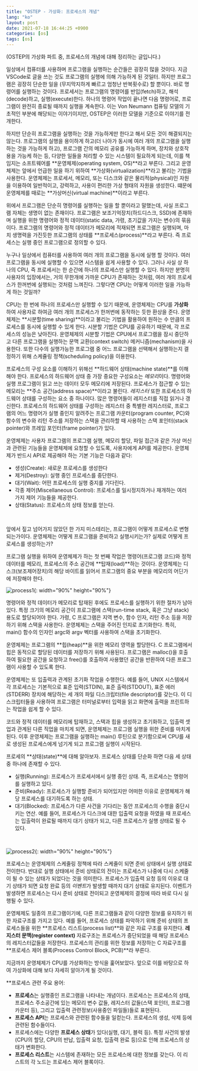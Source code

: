 ```yaml
---
title: "OSTEP - 가상화: 프로세스의 개념"
lang: "ko"
layout: post
date: 2021-07-18 16:44:25 +0900
categories: [os]
tags: [os]
---
```


(OSTEP의 가상화 파트 중, 프로세스의 개념에 대해 정리하는 글입니다.)

일상에서 컴퓨터를 사용하며 프로그램을 실행하는 순간들은 굉장히 많을 것이다. 지금 VSCode로 글을 쓰는 것도 프로그램의 실행에 의해 가능하게 된 것일터. 하지만 프로그램은 굉장히 단순한 일을 (무지막지하게 빠르고 엄청난 반복횟수로) 할 뿐이다. 바로 명령어를 실행하는 것이다. 프로세서는 프로그램의 명령어를 반입(fetch)하고, 해석(decode)하고, 실행(execute)한다. 하나의 명령어 작업이 끝나면 다음 명령어로, 프로그램이 완전히 종료될 때까지 실행을 계속한다. 이는 Von Neumann 컴퓨팅 모델의 기초적인 부분에 해당되는 이야기이지만, OSTEP은 이러한 모델을 기준으로 이야기를 전개한다.

하지만 단순히 프로그램을 실행하는 것을 가능하게만 한다고 해서 모든 것이 해결되지는 않는다. 프로그램의 실행을 용이하게 하고(더 나아가 동시에 여러 개의 프로그램을 실행하는 것을 가능하게 하고), 프로그램 간의 메모리 공유를 가능하게 하며, 장치와 상호작용을 가능케 하는 등, 다양한 일들을 처리할 수 있는 시스템이 필요하게 되는데, 이를 책임지는 소프트웨어를 **운영체제(operating system, OS)**라고 부른다. 그리고 운영체제는 앞에서 언급한 일을 하기 위하여 **가상화(virtualization)**라고 불리는 기법을 사용한다. 운영체제는 프로세서, 메모리, 또는 디스크와 같은 물리적(physical)인 자원을 이용하여 일반적이고, 강력하고, 사용이 편리한 가상 형태의 자원을 생성한다. 떄문에 운영체제를 때로는 **가상머신(virtual machine)**이라고 부른다.

위에서 프로그램은 단순히 명령어를 실행하는 일을 할 뿐이라고 말했는데, 사실 프로그램 자체는 생명이 없는 존재이다. 프로그램은 보조기억장치(하드디스크, SSD)에 존재하며 실행을 위한 명령어와 정적 데이터(static data, 가령, 초기값을 가지는 변수)의 묶음이다. 프로그램의 명령어와 정적 데이터가 메모리에 적재되면 프로그램은 실행되며, 마치 생명력을 가진듯한 프로그램의 상태를 **프로세스(process)**라고 부른다. 즉 프로세스는 실행 중인 프로그램으로 정의할 수 있다.

누구나 일상에서 컴퓨터를 사용하여 여러 개의 프로그램을 동시에 실행 할 것이다. 여러 프로그램을 동시에 실행할 수 있으면 시스템을 쉽게 사용할 수 있다. 그러나 사실 상 하나의 CPU, 즉 프로세서는 한 순간에 하나의 프로세스만 실행할 수 있다. 하지만 분명히 사용자의 입장에서는, 거의 무한개에 가까운 CPU가 존재하는 것처럼, 여러 개의 프로세스가 한꺼번에 실행되는 것처럼 느껴진다. 그렇다면 CPU는 어떻게 이러한 일을 가능하게 하는 것일까?

CPU는 한 번에 하나의 프로세스만 실행할 수 있기 때문에, 운영체제는 CPU를 **가상화**하여 사용자로 하여금 여러 개의 프로세스가 한꺼번에 동작하는 듯한 환상을 준다. 운영체제는 **시분할(time sharing)**이라고 불리는 기법을 활용하여 원하는 수 만큼의 프로세스를 동시에 실행할 수 있게 한다. 시분할 기법은 CPU를 공유하기 때문에, 각 프로세스의 성능은 낮아진다. 운영체제의 시분할 기법은 CPU에서 프로그램을 잠시 중단하고 다른 프로그램을 실행하는 문맥 교환(context switch) 메커니즘(mechanism)을 사용한다. 또한 다수의 실행가능한 프로그램 중 어느 프로그램을 선택해서 실행하는지 결정하기 위해 스케쥴링 정책(scheduling policy)을 이용한다.

프로세스의 구성 요소를 이해하기 위해선 **하드웨어 상태(machine state)**를 이해해야 한다. 프로세스의 하드웨어 상태 중 가장 중요한 구성요소는 *메모리*이다. 명령어와 실행 프로그램이 읽고 쓰는 데이터 모두 메모리에 저장된다. 프로세스가 접근할 수 있는 메모리는 **주소 공간(address space)**이라고 불린다. _레지스터_ 또한 프로세스의 하드웨어 상태를 구성하는 요소 중 하나이다. 많은 명령어들이 레지스터를 직접 읽거나 갱신한다. 프로세스의 하드웨어 상태를 구성하는 레지스터 중 특별한 레지스터로, 프로그램의 어느 명령어가 실행 중인지 알려주는 프로그램 카운터(program counter, PC)와 함수의 변수와 리턴 주소를 저장하는 스택을 관리하할 때 사용하는 스택 포인터(stack pointer)와 프레임 포인터(frame pointer)가 있다.

운영체제는 사용자 프로그램의 프로그램 실행, 메모리 할당, 파일 접근과 같은 가상 머신과 관련된 기능들을 운영체제에 요청할 수 있도록, 사용자에게 API를 제공한다. 운영체제가 반드시 API로 제공해야 하는 기본 기능은 다음과 같다:

- 생성(Create): 새로운 프로세스를 생성한다
- 제거(Destroy): 실행 중인 프로세스를 중단한다.
- 대기(Wait): 어떤 프로세스의 실행 중지를 기다린다.
- 각종 제어(Miscellaneous Control): 프로세스를 일시정지하거나 재개하는 여러 가지 제어 기능들을 제공한다.
- 상태(Status): 프로세스의 상태 정보를 얻는다.

<br/>

앞에서 짚고 넘어가지 않았던 한 가지 미스테리는, 프로그램이 어떻게 프로세스로 변형되는가이다. 운영체제는 어떻게 프로그램을 준비하고 실행시키는가? 실제로 어떻게 프로세스를 생성하는가?

프로그램 실행을 위하여 운영체제가 하는 첫 번째 작업은 명령어(프로그램 코드)와 정적 데이터를 메모리, 프로세스의 주소 공간에 **탑재(load)**하는 것이다. 운영체제는 디스크(보조제어장치)의 해당 바이트를 읽어서 프로그램의 중요 부분을 메모리의 어딘가에 저장해야 한다.

![process1](https://typiespectre.github.io/images/process1.png){: width="90%" height="90%"}

명령어와 정적 데이터가 메모리로 탑재된 후에도 프로세스를 실행하기 위한 절차가 남아있다. 특정 크기의 메모리 공간이 프로그램에 스택(run-time stack, 혹은 그냥 stack) 용도로 할당되어야 한다. 가령, C 프로그램은 지역 변수, 함수 인자, 리턴 주소 등을 저장하기 위해 스택을 사용한다. 운영체제는 스택을 주어진 인지로 초기화한다. 특히, main() 함수의 인자인 argc와 argv 벡터를 사용하여 스택을 초기화한다.

운영체제는 프로그램의 **힙(heap)**을 위한 메모리 영역을 할당한다. C 프로그램에서 힙은 동적으로 할당된 데이터를 저장하기 위해 사용된다. 프로그램은 malloc()을 호출하여 필요한 공간을 요청하고 free()를 호출하여 사용했던 공간을 반환하여 다른 프로그램이 사용할 수 있도록 한다.

운영체제는 또 입출력과 관계된 초기화 작업을 수행한다. 예를 들어, UNIX 시스템에서 각 프로세스는 기본적으로 표준 입력(STDIN), 표준 출력(STDOUT), 표준 에러(STDERR) 장치에 해당하는 세 개의 파일 디스크립터(file descriptor)를 갖는다. 이 디스크립터들을 사용하여 프로그램은 터미널로부터 입력을 읽고 화면에 출력을 프린트하는 작업을 쉽게 할 수 있다.

코드와 정적 데이터를 메모리에 탑재하고, 스택과 힙을 생성하고 초기화하고, 입출력 셋업과 관계된 다른 직업을 마치게 되면, 운영체제는 프로그램 실행을 위한 준비를 마치게 된다. 이후 운영체제는 프로그램을 실행하는 main() 루틴으로 분기함으로써 CPU를 새로 생성된 프로세스에게 넘기게 되고 프로그램 실행이 시작된다.

프로세의 **상태(state)**에 대해 알아보자. 프로세스 상태를 단순화 하면 다음 세 상태 중 하나에 존재할 수 있다.

- 실행(Running): 프로세스가 프로세서에서 실행 중인 상태. 즉, 프로세스는 명령어를 실행하고 있다.
- 준비(Ready): 프로세스가 실행할 준비가 되어있지만 어떠한 이유로 운영체제가 해당 프로세스를 대기하도록 하는 상태.
- 대기(Blocked): 프로세스가 다른 사건을 기다리는 동안 프로세스의 수행을 중단시키는 연산. 예를 들어, 프로세스가 디스크에 대한 입출력 요청을 하였을 때 프로세스는 입출력이 완료될 때까지 대기 상태가 되고, 다른 프로세스가 실행 상태로 될 수 있다.

<br/>

![process2](https://typiespectre.github.io/images/process2.png){: width="90%" height="90%"}

프로세스는 운영체제의 스케줄링 정책에 따라 스케줄이 되면 준비 상태에서 실행 상태로 전이한다. 반대로 실행 상태에서 준비 상태로의 전이는 프로세스가 나중에 다시 스케줄이 될 수 있는 상태가 되었다는 것을 의미한다. 프로세스가 입출력 요청 등의 이유로 대기 상태가 되면 요청 완료 등의 *이벤트*가 발생할 때까지 대기 상태로 유지된다. 이벤트가 발생하면 프로세스는 다시 준비 상태로 전이되고 운영체제의 결정에 따라 바로 다시 실행될 수 있다.

운영체제도 일종의 프로그램이기에, 다른 프로그램들과 같이 다양한 정보를 유지하기 위한 자료구조를 가지고 있다. 예를 들어, 프로세스 상태를 파악하기 위해 준비 상태의 프로세스들을 위한 **프로세스 리스트(process list)**와 같은 자료 구조를 유지한다. **레지스터 문맥(register context)** 자료구조는 프로세스가 중단되었을 때 해당 프로세스의 레지스터값들을 저장한다. 프로세스의 관리를 위한 정보를 저장하는 C 자료구조를 **프로세스 제어 블록(Process Control Block, PCB)**라 부른다.

지금까지 운영체제가 CPU를 가상화하는 방식을 훑어보았다. 앞으로 이를 바탕으로 하여 가상화에 대해 보다 자세히 알아가게 될 것이다.

\*\*프로세스 관련 주요 용어:

- **프로세스**는 실행중인 프로그램을 나타내는 개념이다. 프로세스는 프로세스의 상태, 프로세스 주소공간에 있는 메모리 변수 값들, 레지스터 값들(스택 포인터, 프로그램 카운터 등), 그리고 입출력 관련정보(사용중인 파일들)들로 표현된다.
- **프로세스 API**는 프로세스와 관련된 함수들을 일컫는다. 프로세스의 생성, 삭제 등에 관련된 함수들이다.
- 프로세스에는 다양한 **프로세스 상태**가 있다(실행, 대기, 블럭 등). 특정 사건의 발생(CPU의 할당, CPU의 반납, 입출력 요청, 입출력 완료 등)으로 인해 프로세스의 상태가 변화한다.
- **프로세스 리스트**는 시스템에 존재하는 모든 프로세스에 대한 정보를 갖는다. 이 리스트의 각 노드는 프로세스 제어 블록이다.
